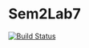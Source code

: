 # Sem2Lab7
[![Build Status](https://travis-ci.org/akosoj/Sem2Lab7.svg?branch=master)](https://travis-ci.org/akosoj/Sem2Lab7)
